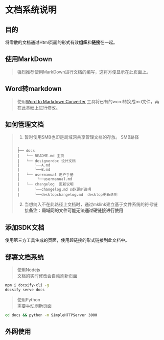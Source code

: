 # 文档系统说明

## 目的
将零散的文档通过Html页面的形式有效**组织**和**链接**在一起。
## 使用MarkDown
>强烈推荐使用MarkDown进行文档的编写，这将方便显示在此页面上。

## Word转markdown
>使用[Word to Markdown Converter](https://word-to-markdown.herokuapp.com/) 工具将已有的word转换成md文件，再在此基础上进行修改。

## 如何管理文档
>1. 暂时使用SMB也即是局域网共享管理文档的存放。
SMB路径
>```text
>.
>├── docs
>|   └── README.md 主页
>|   └── designerdoc 设计文档
>|       └──A.md
>|       └──B.md
>|   └── usermanual 用户手册
>|        └──usermanual.md
>|   └── changelog  更新说明
>|       └──changelog.md sdk更新说明
>|       └──desktopchangelog.md  desktop更新说明
>```
>2. 当想纳入不在此路径上文档时，通过mklink建立基于文件系统的符号链接**备注：局域网的文件可能无法通过硬链接进行使用**  


## 添加SDK文档
使用第三方工具生成的页面，使用超链接的形式链接到此文档中。

## 部署文档系统
>使用Nodejs  
>文档的实时修改会自动刷新页面

```bash
npm i docsify-cli -g
docsify serve docs
```
>使用Python  
>需要手动刷新页面
```bash
cd docs && python -m SimpleHTTPServer 3000
```

## 外网使用






